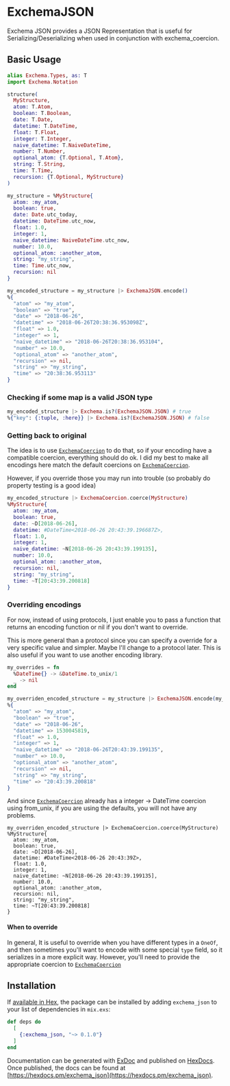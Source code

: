 # ExchemaJSON

Exchema JSON provides a JSON Representation that is useful
for Serializing/Deserializing when used in conjunction with exchema_coercion.

## Basic Usage

```elixir
alias Exchema.Types, as: T
import Exchema.Notation

structure(
  MyStructure,
  atom: T.Atom,
  boolean: T.Boolean,
  date: T.Date,
  datetime: T.DateTime,
  float: T.Float,
  integer: T.Integer,
  naive_datetime: T.NaiveDateTime,
  number: T.Number,
  optional_atom: {T.Optional, T.Atom},
  string: T.String,
  time: T.Time,
  recursion: {T.Optional, MyStructure}
)

my_structure = %MyStructure{
  atom: :my_atom,
  boolean: true,
  date: Date.utc_today,
  datetime: DateTime.utc_now,
  float: 1.0,
  integer: 1,
  naive_datetime: NaiveDateTime.utc_now,
  number: 10.0,
  optional_atom: :another_atom,
  string: "my_string",
  time: Time.utc_now,
  recursion: nil
}

my_encoded_structure = my_structure |> ExchemaJSON.encode()
%{
  "atom" => "my_atom",
  "boolean" => "true",
  "date" => "2018-06-26",
  "datetime" => "2018-06-26T20:38:36.953098Z",
  "float" => 1.0,
  "integer" => 1,
  "naive_datetime" => "2018-06-26T20:38:36.953104",
  "number" => 10.0,
  "optional_atom" => "another_atom",
  "recursion" => nil,
  "string" => "my_string",
  "time" => "20:38:36.953113"
}
```

### Checking if some map is a valid JSON type

```elixir
my_encoded_structure |> Exchema.is?(ExchemaJSON.JSON) # true
%{"key": {:tuple, :here}} |> Exchema.is?(ExchemaJSON.JSON) # false
```

### Getting back to original

The idea is to use [`ExchemaCoercion`][exchema-coercion] to do that, so if your encoding have a
compatible coercion, everything should do ok.
I did my best to make all encodings here match the default coercions on [`ExchemaCoercion`][exchema-coercion].

However, if you override those you may run into trouble (so probably do property testing is a good idea)

```elixir
my_encoded_structure |> ExchemaCoercion.coerce(MyStructure)
%MyStructure{
  atom: :my_atom,
  boolean: true,
  date: ~D[2018-06-26],
  datetime: #DateTime<2018-06-26 20:43:39.196687Z>,
  float: 1.0,
  integer: 1,
  naive_datetime: ~N[2018-06-26 20:43:39.199135],
  number: 10.0,
  optional_atom: :another_atom,
  recursion: nil,
  string: "my_string",
  time: ~T[20:43:39.200818]
}
```

### Overriding encodings

For now, instead of using protocols, I just enable you to pass a function that
returns an encoding function or nil if you don't want to override.

This is more general than a protocol since you can specify a override for a very
specific value and simpler. Maybe I'll change to a protocol later.
This is also useful if you want to use another encoding library.

```elixir
my_overrides = fn
  %DateTime{} -> &DateTime.to_unix/1
  _ -> nil
end

my_overriden_encoded_structure = my_structure |> ExchemaJSON.encode(my_overrides)
%{
  "atom" => "my_atom",
  "boolean" => "true",
  "date" => "2018-06-26",
  "datetime" => 1530045819,
  "float" => 1.0,
  "integer" => 1,
  "naive_datetime" => "2018-06-26T20:43:39.199135",
  "number" => 10.0,
  "optional_atom" => "another_atom",
  "recursion" => nil,
  "string" => "my_string",
  "time" => "20:43:39.200818"
}
```

And since [`ExchemaCoercion`][exchema-coercion] already has a integer -> DateTime coercion using
from_unix, if you are using the defaults, you will not have any problems.

```
my_overriden_encoded_structure |> ExchemaCoercion.coerce(MyStructure)
%MyStructure{
  atom: :my_atom,
  boolean: true,
  date: ~D[2018-06-26],
  datetime: #DateTime<2018-06-26 20:43:39Z>,
  float: 1.0,
  integer: 1,
  naive_datetime: ~N[2018-06-26 20:43:39.199135],
  number: 10.0,
  optional_atom: :another_atom,
  recursion: nil,
  string: "my_string",
  time: ~T[20:43:39.200818]
}
```

#### When to override

In general, It is useful to override when you have different types in a `OneOf`, and then sometimes you'll
want to encode with some special `type` field, so it serializes in a more explicit way.
However, you'll need to provide the appropriate coercion to [`ExchemaCoercion`][exchema-coercion]

## Installation

If [available in Hex](https://hex.pm/docs/publish), the package can be installed
by adding `exchema_json` to your list of dependencies in `mix.exs`:

```elixir
def deps do
  [
    {:exchema_json, "~> 0.1.0"}
  ]
end
```

Documentation can be generated with [ExDoc](https://github.com/elixir-lang/ex_doc)
and published on [HexDocs](https://hexdocs.pm). Once published, the docs can
be found at [https://hexdocs.pm/exchema_json](https://hexdocs.pm/exchema_json).

[exchema-coercion]: https://github.com/bamorim/exchema_coercion